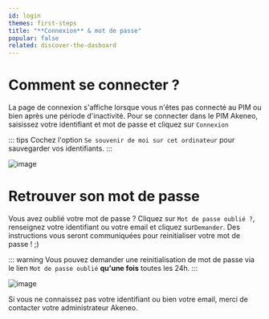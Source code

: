 ```yaml
---
id: login
themes: first-steps
title: "**Connexion** & mot de passe"
popular: false
related: discover-the-dasboard
---
```


# Comment se connecter ?

La page de connexion s'affiche lorsque vous n'êtes pas connecté au PIM ou bien après une période d'inactivité.
Pour se connecter dans le PIM Akeneo, saisissez votre identifiant et mot de passe et cliquez sur `Connexion`

::: tips
Cochez l'option `Se souvenir de moi sur cet ordinateur` pour sauvegarder vos identifiants.
:::

![image](../img/Login1.png)

# Retrouver son mot de passe

Vous avez oublié votre mot de passe ? Cliquez sur `Mot de passe oublié ?`, renseignez votre identifiant ou votre email et cliquez sur`Demander`. Des instructions vous seront communiquées pour reinitialiser votre mot de passe ! ;)

::: warning
Vous pouvez demander une reinitialisation de mot de passe via le lien `Mot de passe oublié` **qu'une fois** toutes les 24h.
:::

![image](../img/RecoverPassword.png)

Si vous ne connaissez pas votre identifiant ou bien votre email, merci de contacter votre administrateur Akeneo.
